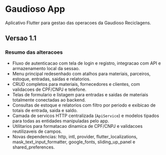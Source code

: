 # Gaudioso App

Aplicativo Flutter para gestao das operacoes da Gaudioso Reciclagens.

## Versao 1.1

### Resumo das alteracoes
- Fluxo de autenticacao com tela de login e registro, integracao com API e armazenamento local da sessao.
- Menu principal redesenhado com atalhos para materiais, parceiros, estoque, entradas, saidas e relatorios.
- CRUD completos para materiais, fornecedores e clientes, com validacoes de CPF/CNPJ e telefone.
- Telas de formulario e listagem para entradas e saidas de materiais totalmente conectadas ao backend.
- Consultas de estoque e relatorios com filtro por periodo e exibicao de totais de entrada, saida e saldo.
- Camada de servicos HTTP centralizada (`ApiService`) e modelos tipados para todas as entidades manipuladas pelo app.
- Utilitarios para formatacao dinamica de CPF/CNPJ e validacoes reutilizaveis de campos.
- Novas dependencias: http, intl, provider, flutter_localizations, mask_text_input_formatter, google_fonts, sliding_up_panel e shared_preferences.
